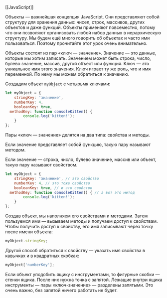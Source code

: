 [[JavaScript]]

Объекты — важнейшая концепция JavaScript. Они представляют собой структуру для хранения данных: чисел, строк, массивов, других объектов и даже функций. Объекты применяют повсеместно, потому что они позволяют организовать любой набор данных в иерархическую структуру. Мы будем ещё много говорить об объектах и часто ими пользоваться. Поэтому прочитайте этот урок очень внимательно.

Объекты состоят из пар «ключ — значение». Значение — это данные, которые мы хотим записать. Значением может быть строка, число, булево значение, массив, другой объект или функция. Ключ — это уникальное имя этого значения. Ключ играет ту же роль, что и имя переменной. По нему мы можем обратиться к значению.

Создадим объект `myObject` с четырьмя ключами:
```js
let myObject = {
    stringKey: 'значение',
    numberKey: 4,
    booleanKey: true,
  methodKey: function consoleKitten() {
        console.log('kitten!');
    }
};
```
Пары «ключ — значение» делятся на два типа: свойства и методы.

Если значение представляет собой функцию, такую пару называют методом.

Если значение — строка, число, булево значение, массив или объект, такую пару называют свойством.
```js
let myObject = {
    stringKey: 'значение', // это свойство
    numberKey: 4, // это тоже свойство
    booleanKey: true, // и это свойство
  methodKey: function consoleKitten() { // а вот это метод
        console.log('kitten!');
    }
};
```

Создав объект, мы наполняем его свойствами и методами. Затем пользуемся ими — вызываем методы и получаем доступ к свойствам. Чтобы получить доступ к свойству, его имя записывают через точку после имени объекта:
```js
myObject.stringKey;
```

Другой способ обратиться к свойству — указать имя свойства в кавычках и в квадратных скобках:
```js
myObject['numberKey'];
```

Если объект уподобить ящику с инструментами, то фигурные скобки — стенки ящика. После них нужна точка с запятой. Лежащие внутри ящика инструменты — пары «ключ-значение» — разделены запятыми. Это очень важно, без запятой ничего работать не будет.